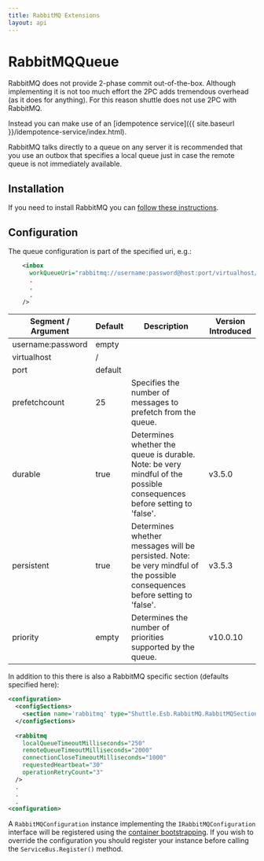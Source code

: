 ```yaml
---
title: RabbitMQ Extensions
layout: api
---
```

# RabbitMQQueue

RabbitMQ does not provide 2-phase commit out-of-the-box.  Although implementing it is not too much effort the 2PC adds tremendous overhead (as it does for anything).  For this reason shuttle does not use 2PC with RabbitMQ.

Instead you can make use of an [idempotence service]({{ site.baseurl }}/idempotence-service/index.html).

RabbitMQ talks directly to a queue on any server it is recommended that you use an outbox that specifies a local queue just in case the remote queue is not immediately available.

## Installation

If you need to install RabbitMQ you can <a target='_blank' href='https://www.rabbitmq.com/install-windows.html'>follow these instructions</a>.

## Configuration

The queue configuration is part of the specified uri, e.g.:

``` xml
    <inbox
      workQueueUri="rabbitmq://username:password@host:port/virtualhost/queue?prefetchCount=25&amp;durable=true&amp;persistent=true"
	  .
	  .
	  .
    />
```

| Segment / Argument | Default	| Description | Version Introduced |
| --- | --- | --- | --- |
| username:password	 | empty|	| |
| virtualhost		 | /	|	| |
| port				 | default	|	| |
| prefetchcount			 | 25		| Specifies the number of messages to prefetch from the queue. | |
| durable			 | true     | Determines whether the queue is durable.  Note: be very mindful of the possible consequences before setting to 'false'. | v3.5.0 |
| persistent			 | true     | Determines whether messages will be persisted.  Note: be very mindful of the possible consequences before setting to 'false'. | v3.5.3 |
| priority			 | empty     | Determines the number of priorities supported by the queue. | v10.0.10 |

In addition to this there is also a RabbitMQ specific section (defaults specified here):

``` xml
<configuration>
  <configSections>
    <section name='rabbitmq' type="Shuttle.Esb.RabbitMQ.RabbitMQSection, Shuttle.Esb.RabbitMQ"/>
  </configSections>
  
  <rabbitmq
	localQueueTimeoutMilliseconds="250"
	remoteQueueTimeoutMilliseconds="2000"
	connectionCloseTimeoutMilliseconds="1000"
	requestedHeartbeat="30"
	operationRetryCount="3"
  />
  .
  .
  .
<configuration>
```

A `RabbitMQConfiguration` instance implementing the `IRabbitMQConfiguration` interface will be registered using the [container bootstrapping](http://shuttle.github.io/shuttle-core/overview-container/#Bootstrapping).  If you wish to override the configuration you should register your instance before calling the `ServiceBus.Register()` method.
